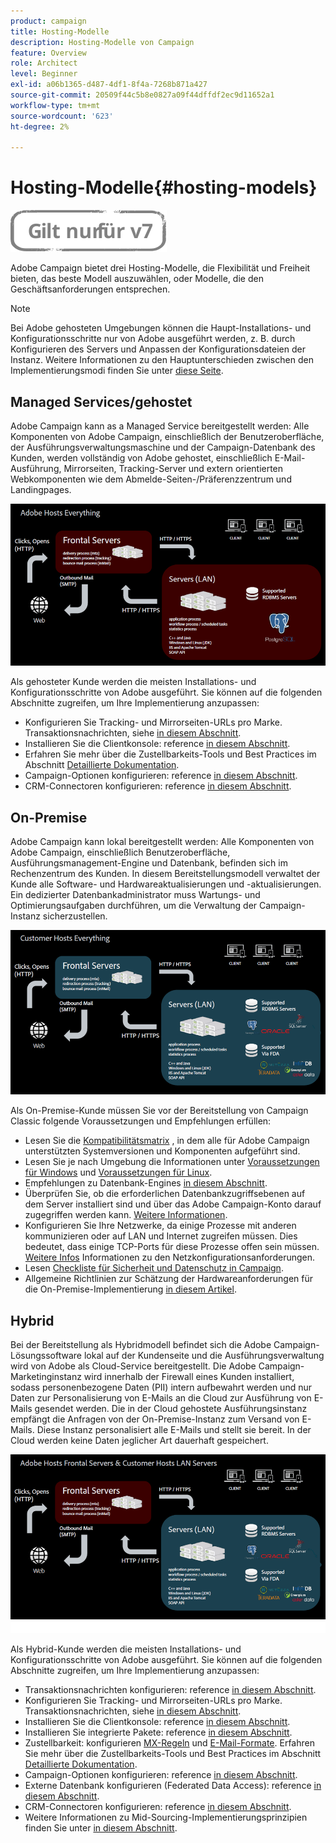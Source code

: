 ```yaml
---
product: campaign
title: Hosting-Modelle
description: Hosting-Modelle von Campaign
feature: Overview
role: Architect
level: Beginner
exl-id: a06b1365-d487-4df1-8f4a-7268b871a427
source-git-commit: 20509f44c5b8e0827a09f44dffdf2ec9d11652a1
workflow-type: tm+mt
source-wordcount: '623'
ht-degree: 2%

---
```


# Hosting-Modelle{#hosting-models}

![](../../assets/v7-only.svg)

Adobe Campaign bietet drei Hosting-Modelle, die Flexibilität und Freiheit bieten, das beste Modell auszuwählen, oder Modelle, die den Geschäftsanforderungen entsprechen.

>[!NOTE]
>
>Bei Adobe gehosteten Umgebungen können die Haupt-Installations- und Konfigurationsschritte nur von Adobe ausgeführt werden, z. B. durch Konfigurieren des Servers und Anpassen der Konfigurationsdateien der Instanz. Weitere Informationen zu den Hauptunterschieden zwischen den Implementierungsmodi finden Sie unter [diese Seite](../../installation/using/capability-matrix.md).

## Managed Services/gehostet

Adobe Campaign kann as a Managed Service bereitgestellt werden: Alle Komponenten von Adobe Campaign, einschließlich der Benutzeroberfläche, der Ausführungsverwaltungsmaschine und der Campaign-Datenbank des Kunden, werden vollständig von Adobe gehostet, einschließlich E-Mail-Ausführung, Mirrorseiten, Tracking-Server und extern orientierten Webkomponenten wie dem Abmelde-Seiten-/Präferenzzentrum und Landingpages.

![](assets/deployment_hosted.png)

Als gehosteter Kunde werden die meisten Installations- und Konfigurationsschritte von Adobe ausgeführt. Sie können auf die folgenden Abschnitte zugreifen, um Ihre Implementierung anzupassen:

* Konfigurieren Sie Tracking- und Mirrorseiten-URLs pro Marke. Transaktionsnachrichten, siehe [in diesem Abschnitt](../../message-center/using/additional-configurations.md#configuring-multibranding).
* Installieren Sie die Clientkonsole: reference [in diesem Abschnitt](../../installation/using/installing-the-client-console.md).
* Erfahren Sie mehr über die Zustellbarkeits-Tools und Best Practices im Abschnitt [Detaillierte Dokumentation](../../delivery/using/about-deliverability.md).
* Campaign-Optionen konfigurieren: reference [in diesem Abschnitt](../../installation/using/configuring-campaign-options.md).
* CRM-Connectoren konfigurieren: reference [in diesem Abschnitt](../../platform/using/crm-connectors.md).

## On-Premise

Adobe Campaign kann lokal bereitgestellt werden: Alle Komponenten von Adobe Campaign, einschließlich Benutzeroberfläche, Ausführungsmanagement-Engine und Datenbank, befinden sich im Rechenzentrum des Kunden. In diesem Bereitstellungsmodell verwaltet der Kunde alle Software- und Hardwareaktualisierungen und -aktualisierungen. Ein dedizierter Datenbankadministrator muss Wartungs- und Optimierungsaufgaben durchführen, um die Verwaltung der Campaign-Instanz sicherzustellen.

![](assets/deployment_onpremise.png)

Als On-Premise-Kunde müssen Sie vor der Bereitstellung von Campaign Classic folgende Voraussetzungen und Empfehlungen erfüllen:

* Lesen Sie die [Kompatibilitätsmatrix](../../rn/using/compatibility-matrix.md) , in dem alle für Adobe Campaign unterstützten Systemversionen und Komponenten aufgeführt sind.
* Lesen Sie je nach Umgebung die Informationen unter [Voraussetzungen für Windows](../../installation/using/prerequisites-of-campaign-installation-in-windows.md) und [Voraussetzungen für Linux](../../installation/using/prerequisites-of-campaign-installation-in-linux.md).
* Empfehlungen zu Datenbank-Engines [in diesem Abschnitt](../../installation/using/database.md).
* Überprüfen Sie, ob die erforderlichen Datenbankzugriffsebenen auf dem Server installiert sind und über das Adobe Campaign-Konto darauf zugegriffen werden kann. [Weitere Informationen](../../installation/using/application-server.md).
* Konfigurieren Sie Ihre Netzwerke, da einige Prozesse mit anderen kommunizieren oder auf LAN und Internet zugreifen müssen. Dies bedeutet, dass einige TCP-Ports für diese Prozesse offen sein müssen. [Weitere Infos](../../installation/using/network-configuration.md) Informationen zu den Netzkonfigurationsanforderungen.
* Lesen [Checkliste für Sicherheit und Datenschutz in Campaign](https://helpx.adobe.com/de/campaign/kb/acc-security.html).
* Allgemeine Richtlinien zur Schätzung der Hardwareanforderungen für die On-Premise-Implementierung [in diesem Artikel](https://helpx.adobe.com/de/campaign/kb/hardware-sizing-guide.html).

## Hybrid

Bei der Bereitstellung als Hybridmodell befindet sich die Adobe Campaign-Lösungssoftware lokal auf der Kundenseite und die Ausführungsverwaltung wird von Adobe als Cloud-Service bereitgestellt. Die Adobe Campaign-Marketinginstanz wird innerhalb der Firewall eines Kunden installiert, sodass personenbezogene Daten (PII) intern aufbewahrt werden und nur Daten zur Personalisierung von E-Mails an die Cloud zur Ausführung von E-Mails gesendet werden. Die in der Cloud gehostete Ausführungsinstanz empfängt die Anfragen von der On-Premise-Instanz zum Versand von E-Mails. Diese Instanz personalisiert alle E-Mails und stellt sie bereit. In der Cloud werden keine Daten jeglicher Art dauerhaft gespeichert.

![](assets/deployment_hybrid.png)

Als Hybrid-Kunde werden die meisten Installations- und Konfigurationsschritte von Adobe ausgeführt. Sie können auf die folgenden Abschnitte zugreifen, um Ihre Implementierung anzupassen:

* Transaktionsnachrichten konfigurieren: reference [in diesem Abschnitt](../../message-center/using/transactional-messaging-architecture.md).
* Konfigurieren Sie Tracking- und Mirrorseiten-URLs pro Marke. Transaktionsnachrichten, siehe [in diesem Abschnitt](../../message-center/using/additional-configurations.md#configuring-multibranding).
* Installieren Sie die Clientkonsole: reference [in diesem Abschnitt](../../installation/using/installing-the-client-console.md).
* Installieren Sie integrierte Pakete: reference [in diesem Abschnitt](../../installation/using/installing-campaign-standard-packages.md).
* Zustellbarkeit: konfigurieren [MX-Regeln](../../installation/using/email-deliverability.md#mx-configuration) und [E-Mail-Formate](../../installation/using/email-deliverability.md#managing-email-formats). Erfahren Sie mehr über die Zustellbarkeits-Tools und Best Practices im Abschnitt [Detaillierte Dokumentation](../../delivery/using/about-deliverability.md).
* Campaign-Optionen konfigurieren: reference [in diesem Abschnitt](../../installation/using/configuring-campaign-options.md).
* Externe Datenbank konfigurieren (Federated Data Access): reference [in diesem Abschnitt](../../installation/using/about-fda.md).
* CRM-Connectoren konfigurieren: reference [in diesem Abschnitt](../../platform/using/crm-connectors.md).
* Weitere Informationen zu Mid-Sourcing-Implementierungsprinzipien finden Sie unter [in diesem Abschnitt](../../installation/using/mid-sourcing-deployment.md).
